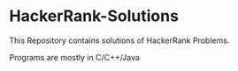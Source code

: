 # HackerRank-Solutions

This Repository contains solutions of HackerRank Problems.

Programs are mostly in C/C++/Java
